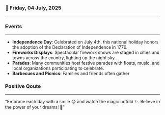 ### 📅 Friday, 04 July, 2025
------
### Events
------
- **Independence Day**: Celebrated on July 4th, this national holiday honors the adoption of the Declaration of Independence in 1776.
- **Fireworks Displays**: Spectacular firework shows are staged in cities and towns across the country, lighting up the night sky.
- **Parades**: Many communities host festive parades with floats, music, and local organizations participating to celebrate.
- **Barbecues and Picnics**: Families and friends often gather
### Positive Qoute
------
"Embrace each day with a smile 😊 and watch the magic unfold ✨. Believe in the power of your dreams! 💫"
